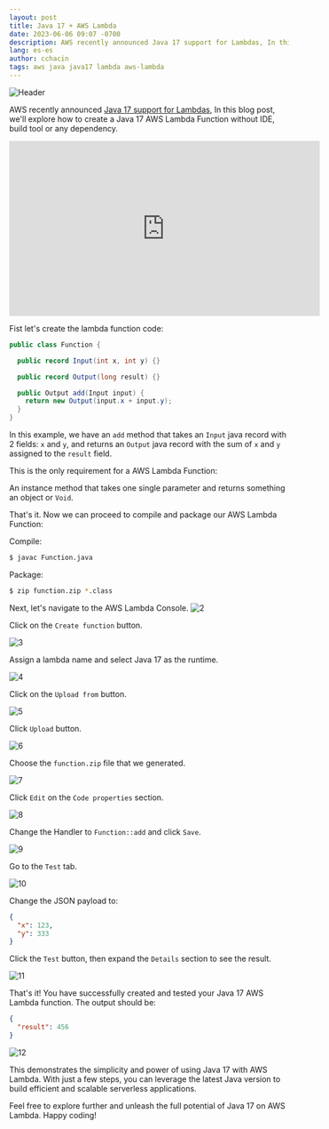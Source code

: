 ```yaml
---
layout: post
title: Java 17 + AWS Lambda
date: 2023-06-06 09:07 -0700
description: AWS recently announced Java 17 support for Lambdas, In this blog post, we'll explore how to create a Java 17 AWS Lambda Function without IDE, build tool or any dependency.
lang: es-es
author: cchacin
tags: aws java java17 lambda aws-lambda
---
```


![Header](https://carloschac.in/public/images/java-17-aws-lambda/Header.png)

AWS recently announced [Java 17 support for Lambdas](https://aws.amazon.com/about-aws/whats-new/2023/04/aws-lambda-java-17/), In this blog post, we'll explore how to create a Java 17 AWS Lambda Function without IDE, build tool or any dependency.

<iframe width="560" height="315" src="https://www.youtube.com/embed/VhxhmMqjEl8?sub_confirmation=1" title="YouTube video player" frameborder="0" allow="accelerometer; autoplay; clipboard-write; encrypted-media; gyroscope; picture-in-picture; web-share" allowfullscreen></iframe>

Fist let's create the lambda function code:

```java
public class Function {

  public record Input(int x, int y) {}

  public record Output(long result) {}

  public Output add(Input input) {
    return new Output(input.x + input.y);
  }
}
```

In this example, we have an `add` method that takes an `Input` java record with 2 fields: `x` and `y`, and returns an `Output` java record with the sum of `x` and `y` assigned to the `result` field.

This is the only requirement for a AWS Lambda Function:

An instance method that takes one single parameter and returns something an object or `Void`.

That's it. Now we can proceed to compile and package our AWS Lambda Function:

Compile:

```bash
$ javac Function.java
```

Package:

```bash
$ zip function.zip *.class
```

Next, let's navigate to the AWS Lambda Console.
![2](https://carloschac.in/public/images/java-17-aws-lambda/2.png)

Click on the `Create function` button.

![3](https://carloschac.in/public/images/java-17-aws-lambda/3.png)

Assign a lambda name and select Java 17 as the runtime.

![4](https://carloschac.in/public/images/java-17-aws-lambda/4.png)

Click on the `Upload from` button.

![5](https://carloschac.in/public/images/java-17-aws-lambda/5.png)

Click `Upload` button.

![6](https://carloschac.in/public/images/java-17-aws-lambda/6.png)

Choose the `function.zip` file that we generated.

![7](https://carloschac.in/public/images/java-17-aws-lambda/7.png)

Click `Edit` on the `Code properties` section.

![8](https://carloschac.in/public/images/java-17-aws-lambda/8.png)

Change the Handler to `Function::add` and click `Save`.

![9](https://carloschac.in/public/images/java-17-aws-lambda/9.png)

Go to the `Test` tab.

![10](https://carloschac.in/public/images/java-17-aws-lambda/10.png)

Change the JSON payload to:

```json
{
  "x": 123,
  "y": 333
}
```

Click the `Test` button, then expand the `Details` section to see the result.

![11](https://carloschac.in/public/images/java-17-aws-lambda/11.png)

That's it! You have successfully created and tested your Java 17 AWS Lambda function. The output should be:

```json
{
  "result": 456
}
```

![12](https://carloschac.in/public/images/java-17-aws-lambda/12.png)

This demonstrates the simplicity and power of using Java 17 with AWS Lambda. With just a few steps, you can leverage the latest Java version to build efficient and scalable serverless applications.

Feel free to explore further and unleash the full potential of Java 17 on AWS Lambda. Happy coding!
